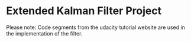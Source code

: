 # Extended Kalman Filter Project
Please note: Code segments from the udacity tutorial website are used in the implementation of the filter.